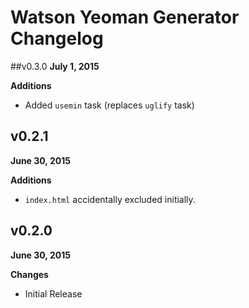 # Watson Yeoman Generator Changelog

##v0.3.0
**July 1, 2015**

**Additions**

* Added `usemin` task (replaces `uglify` task)

## v0.2.1
**June 30, 2015**

**Additions**

* `index.html` accidentally excluded initially.

## v0.2.0
**June 30, 2015**

**Changes**

* Initial Release
